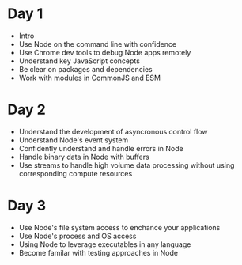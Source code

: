# Day 1 
- Intro
- Use Node on the command line with confidence
- Use Chrome dev tools to debug Node apps remotely
- Understand key JavaScript concepts
- Be clear on packages and dependencies
- Work with modules in CommonJS and ESM


# Day 2
- Understand the development of asyncronous control flow
- Understand Node's event system
- Confidently understand and handle errors in Node
- Handle binary data in Node with buffers
- Use streams to handle high volume data processing without using corresponding compute resources


# Day 3
- Use Node's file system access to enchance your applications
- Use Node's process and OS access
- Using Node to leverage executables in any language
- Become familar with testing approaches in Node